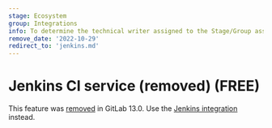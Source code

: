 ```yaml
---
stage: Ecosystem
group: Integrations
info: To determine the technical writer assigned to the Stage/Group associated with this page, see https://about.gitlab.com/handbook/product/ux/technical-writing/#assignments
remove_date: '2022-10-29'
redirect_to: 'jenkins.md'
---
```


# Jenkins CI service (removed) **(FREE)**

This feature was [removed](https://gitlab.com/gitlab-org/gitlab/-/issues/1600)
in GitLab 13.0.
Use the [Jenkins integration](jenkins.md) instead.
